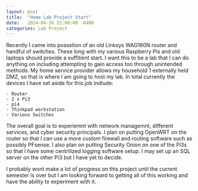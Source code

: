 ```yaml
---
layout: post
title:  "Home Lab Project Start"
date:   2024-04-26 22:00:00 -0400
categories: Lab Project
---
```

Recently I came into possetion of an old Linksys WAG160N router and handful of switches. These long with my various Raspberry Pis and old laptops should provide a suffitient start. I want this to be a lab that I can do anything on including attempting to gain access too through unintended methods. My home service provider allows my household 1 externally held DMZ, so that is where I am going to host my lab. In total currently the devices I have set aside for this job indlude:

    - Router
    - 2 x Pi3
    - pi4
    - Thinkpad workstation
    - Various Switches

The overall goal is to experiemnt with network managemnt, different services, and cyber security principals. I plan on putting OpenWRT on the router so that I can use a more custom firewall and routing software such as possibly PFsense. I also plan on putting Security Onion on one of the Pi3s so that I have some centrilized logging software setup. I may set up an SQL server on the other Pi3 but I have yet to decide.

I probably wont make a lot of progress on this project until the current semester is over but I am looking forward to getting all of this working and have the ability to experiment with it.